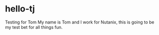 # hello-tj
Testing for Tom
My name is Tom and I work for Nutanix, this is going to be my test bet for all things fun.
